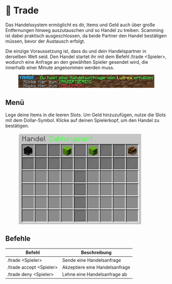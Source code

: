 # 🤝 Trade

Das Handelssystem ermöglicht es dir, Items und Geld auch über große Entfernungen hinweg auszutauschen und so Handel zu treiben. Scamming ist dabei praktisch ausgeschlossen, da beide Partner den Handel bestätigen müssen, bevor der Austausch erfolgt.

Die einzige Voraussetzung ist, dass du und dein Handelspartner in derselben Welt seid. Den Handel startet ihr mit dem Befehl /trade \<Spieler>, wodurch eine Anfrage an den gewählten Spieler gesendet wird, die innerhalb einer Minute angenommen werden muss.

<figure><img src="../.gitbook/assets/image (4).png" alt=""><figcaption></figcaption></figure>

## Menü

Lege deine Items in die leeren Slots. Um Geld hinzuzufügen, nutze die Slots mit dem Dollar-Symbol. Klicke auf deinen Spielerkopf, um den Handel zu bestätigen.

<figure><img src="../.gitbook/assets/image (5).png" alt="" width="383"><figcaption></figcaption></figure>

## Befehle

| Befehl                   | Beschreibung                   |
| ------------------------ | ------------------------------ |
| /trade \<Spieler>        | Sende eine Handelsanfrage      |
| /trade accept \<Spieler> | Akzeptiere eine Handelsanfrage |
| /trade deny \<Spieler>   | Lehne eine Handelsanfrage ab   |
